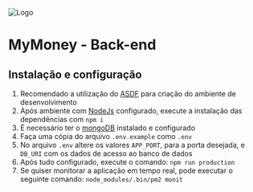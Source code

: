 ![Logo](http://pluspng.com/img-png/nodejs-logo-png--375.png)

# MyMoney - Back-end

## Instalação e configuração

1. Recomendado a utilização do [ASDF](https://asdf-vm.com/#/core-manage-asdf-vm) para criação do ambiente de desenvolvimento
2. Após ambiente com [NodeJs](https://nodejs.org/en/download/) configurado, execute a instalação das dependências com `npm i`
3. É necessário ter o [mongoDB](https://www.mongodb.com/) instalado e configurado
4. Faça uma cópia do arquivo `.env.example` como `.env`
5. No arquivo `.env` altere os valores `APP_PORT`, para a porta desejada, e `DB_URI` com os dados de acesso ao banco de dados
6. Após tudo configurado, execute o comando: `npm run production`
7. Se quiser monitorar a aplicação em tempo real, pode executar o seguinte comando: `node_modules/.bin/pm2 monit`
